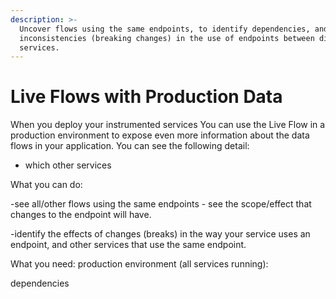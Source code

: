 ```yaml
---
description: >-
  Uncover flows using the same endpoints, to identify dependencies, and identify
  inconsistencies (breaking changes) in the use of endpoints between different
  services.
---
```


# Live Flows with Production Data

When you deploy your instrumented services You can use the Live Flow in a production environment to expose even more information about the data flows in your application. You can see the following detail:

* which other services 



What you can do: 

-see all/other flows using the same endpoints - see the scope/effect that changes to the endpoint will have. 

-identify the effects of changes \(breaks\) in the way your service uses an endpoint, and other services that use the same endpoint.

What you need: production environment \(all services running\):

dependencies



